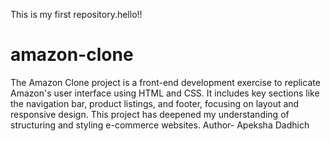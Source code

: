 This is my first repository.hello!!
# amazon-clone
The Amazon Clone project is a front-end development exercise to replicate Amazon's user interface using HTML and CSS. It includes key sections like the navigation bar, product listings, and footer, focusing on layout and responsive design. This project has deepened my understanding of structuring and styling e-commerce websites.
Author- Apeksha Dadhich
